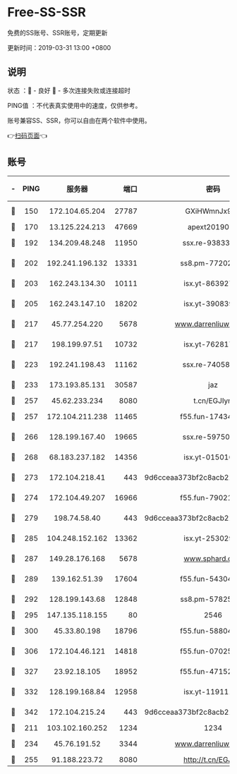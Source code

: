 # Free-SS-SSR

免费的SS账号、SSR账号，定期更新

更新时间：2019-03-31 13:00 +0800

## 说明

状态     ：🙂 - 良好 🙁 - 多次连接失败或连接超时

PING值   ：不代表真实使用中的速度，仅供参考。

账号兼容SS、SSR，你可以自由在两个软件中使用。

👉[扫码页面](https://liesauer.github.io/Free-SS-SSR/)👈

## 账号

|-|PING|服务器|端口|密码|加密方式|区域|
|:----:|:----:|:-----:|-----:|:----:|:----:|:----:|
|🙂|150|172.104.65.204|27787|GXiHWmnJx94S|aes-256-cfb|JP|
|🙂|170|13.125.224.213|47669|apext2019001|chacha20|KR|
|🙂|192|134.209.48.248|11950|ssx.re-93833842|aes-256-cfb|US|
|🙂|202|192.241.196.132|13331|ss8.pm-77202477|aes-256-cfb|US|
|🙂|203|162.243.134.30|10111|isx.yt-86392751|aes-256-cfb|US|
|🙂|205|162.243.147.10|18202|isx.yt-39083950|aes-256-cfb|US|
|🙂|217|45.77.254.220|5678|www.darrenliuwei.com|aes-256-cfb|SG|
|🙂|217|198.199.97.51|10732|isx.yt-76281736|aes-256-cfb|US|
|🙂|223|192.241.198.43|11162|ssx.re-74058844|aes-256-cfb|US|
|🙂|233|173.193.85.131|30587|jaz|aes-256-cfb|US|
|🙂|257|45.62.233.234|8080|t.cn/EGJIyrl|rc4-md5|CA|
|🙂|257|172.104.211.238|11465|f55.fun-17434247|aes-256-cfb|US|
|🙂|266|128.199.167.40|19665|ssx.re-59750584|aes-256-cfb|SG|
|🙂|268|68.183.237.182|14356|isx.yt-01501633|aes-256-cfb|SG|
|🙂|273|172.104.218.41|443|9d6cceaa373bf2c8acb22e60b6a58be6|aes-256-cfb|US|
|🙂|274|172.104.49.207|16966|f55.fun-79021247|aes-256-cfb|SG|
|🙂|279|198.74.58.40|443|9d6cceaa373bf2c8acb22e60b6a58be6|aes-256-cfb|US|
|🙂|285|104.248.152.162|13362|isx.yt-25302906|aes-256-cfb|SG|
|🙂|287|149.28.176.168|5678|www.sphard.com|aes-256-cfb|AU|
|🙂|289|139.162.51.39|17604|f55.fun-54304420|aes-256-cfb|SG|
|🙂|292|128.199.143.68|12848|ss8.pm-57825302|aes-256-cfb|SG|
|🙂|295|147.135.118.155|80|2546|chacha20|US|
|🙂|300|45.33.80.198|18796|f55.fun-58804733|aes-256-cfb|US|
|🙂|306|172.104.46.121|14818|f55.fun-07025782|aes-256-cfb|SG|
|🙂|327|23.92.18.105|18952|f55.fun-47152310|aes-256-cfb|US|
|🙂|332|128.199.168.84|12958|isx.yt-11911105|aes-256-cfb|SG|
|🙂|342|172.104.215.24|443|9d6cceaa373bf2c8acb22e60b6a58be6|aes-256-cfb|US|
|🙂|211|103.102.160.252|1234|1234|rc4-md5|JP|
|🙂|234|45.76.191.52|3344|www.darrenliuwei.com|aes-256-cfb|JP|
|🙂|255|91.188.223.72|8080|http://t.cn/EGJIyrl|rc4-md5|RU|
